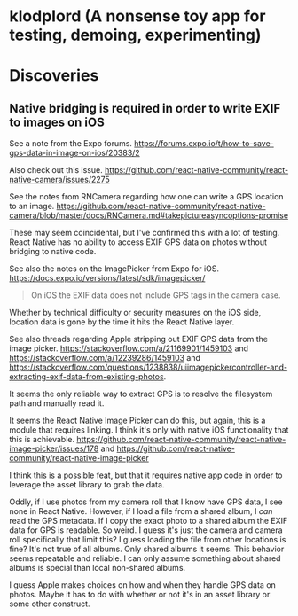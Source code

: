 # klodplord (A nonsense toy app for testing, demoing, experimenting)

# Discoveries

## Native bridging is required in order to write EXIF to images on iOS

See a note from the Expo forums. https://forums.expo.io/t/how-to-save-gps-data-in-image-on-ios/20383/2

Also check out this issue. https://github.com/react-native-community/react-native-camera/issues/2275

See the notes from RNCamera regarding how one can write a GPS location to an image. https://github.com/react-native-community/react-native-camera/blob/master/docs/RNCamera.md#takepictureasyncoptions-promise

These may seem coincidental, but I've confirmed this with a lot of testing. React Native has no ability to access EXIF GPS data on photos without bridging to native code.

See also the notes on the ImagePicker from Expo for iOS. https://docs.expo.io/versions/latest/sdk/imagepicker/

> On iOS the EXIF data does not include GPS tags in the camera case.

Whether by technical difficulty or security measures on the iOS side, location data is gone by the time it hits the React Native layer.

See also threads regarding Apple stripping out EXIF GPS data from the image picker. https://stackoverflow.com/a/21169901/1459103 and https://stackoverflow.com/a/12239286/1459103 and https://stackoverflow.com/questions/1238838/uiimagepickercontroller-and-extracting-exif-data-from-existing-photos.

It seems the only reliable way to extract GPS is to resolve the filesystem path and manually read it.

It seems the React Native Image Picker can do this, but again, this is a module that requires linking. I think it's only with native iOS functionality that this is achievable. https://github.com/react-native-community/react-native-image-picker/issues/178 and https://github.com/react-native-community/react-native-image-picker

I think this is a possible feat, but that it requires native app code in order to leverage the asset library to grab the data.

Oddly, if I use photos from my camera roll that I know have GPS data, I see none in React Native. However, if I load a file from a shared album, I *can* read the GPS metadata. If I copy the exact photo to a shared album the EXIF data for GPS is readable. So weird. I guess it's just the camera and camera roll specifically that limit this? I guess loading the file from other locations is fine? It's not true of all albums. Only shared albums it seems. This behavior seems repeatable and reliable. I can only assume something about shared albums is special than local non-shared albums.

I guess Apple makes choices on how and when they handle GPS data on photos. Maybe it has to do with whether or not it's in an asset library or some other construct.
